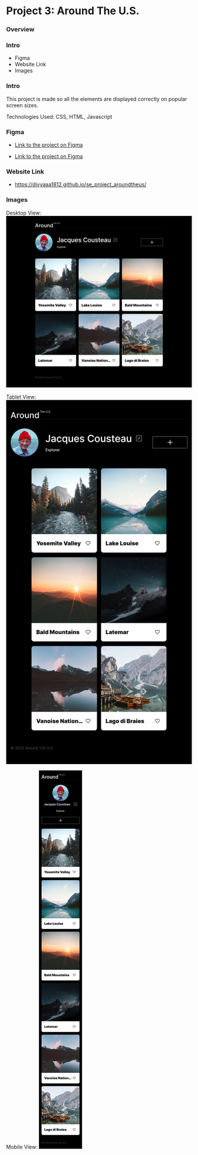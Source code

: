 # Project 3: Around The U.S.

### Overview

### Intro

- Figma
- Website Link
- Images

### Intro

This project is made so all the elements are displayed correctly on popular screen sizes.

Technologies Used: CSS, HTML, Javascript

### Figma

- [Link to the project on Figma](https://www.figma.com/file/ii4xxsJ0ghevUOcssTlHZv/Sprint-3%3A-Around-the-US?node-id=0%3A1)

- [Link to the project on Figma](https://www.figma.com/file/E5x6ib3osaUUNwLRRAsTDX/Sprint-9-%E2%80%94-Applied-JavaScript?type=design&node-id=1-177&mode=design&t=mvUTFtHgS9An60eD-0)

### Website Link

- https://divyaaa1812.github.io/se_project_aroundtheus/

### Images

Desktop View:
![Desktop View](<./images/desktop%20(2).png>)

Tablet View:
![Tablet View](./images/Tablet.png)

Mobile View:
![Mobile View](./images/mobile.png)
